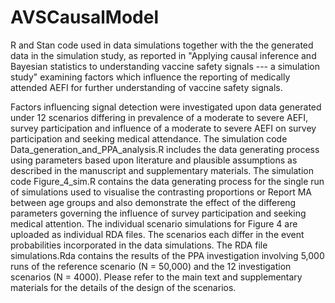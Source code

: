# AVSCausalModel
R and Stan code used in data simulations together with the the generated data in the simulation study, as reported in "Applying causal inference and Bayesian statistics to understanding vaccine safety signals --- a simulation study" examining factors which influence the reporting of medically attended AEFI for further understanding of vaccine safety signals.

Factors influencing signal detection were investigated upon data generated under 12 scenarios differing in prevalence of a moderate to severe AEFI, survey participation and influence of a moderate to severe AEFI on survey participation and seeking medical attendance. The simulation code Data_generation_and_PPA_analysis.R includes the data generating process using parameters based upon literature and plausible assumptions as described in the manuscript and supplementary materials. The simulation code Figure_4_sim.R contains the data generating process for the single run of simulations used to visualise the contrasting proportions or Report MA between age groups and also demonstrate the effect of the differeng parameters governing the influence of survey participation and seeking medical attention. The individual scenario simulations for Figure 4 are uploaded as individual RDA files. The scenarios each differ in the event probabilities incorporated in the data simulations. The RDA file simulations.Rda contains the results of the PPA investigation involving 5,000 runs of the reference scenario (N = 50,000) and the 12 investigation scenarios (N = 4000). Please refer to the main text and supplementary materials for the details of the design of the scenarios.
